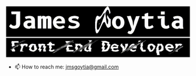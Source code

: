 ![namegif](https://github.com/Iinguistics/Iinguistics/blob/master/james-blotter.gif?raw=true)
![rolegif](https://github.com/Iinguistics/Iinguistics/blob/master/role-blotter.gif?raw=true)

- 📫 How to reach me: jmsgoytia@gmail.com


